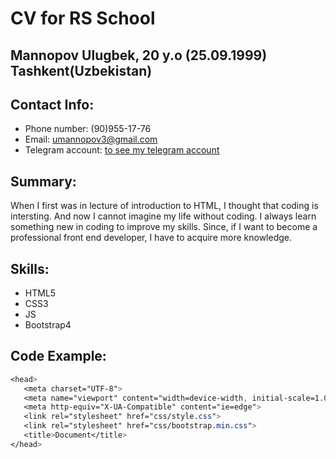 # CV for RS School
## Mannopov Ulugbek, 20 y.o (25.09.1999) Tashkent(Uzbekistan)
## Contact Info:
* Phone number: (90)955-17-76
* Email: umannopov3@gmail.com
* Telegram account: [to see my telegram account](https://t.me/ulugbe5929)
## Summary:
 When I first was in lecture of introduction to HTML, I thought that coding is intersting. And now I cannot imagine my life without coding. I always learn something new in coding to improve my skills. Since, if I want to become a professional front end developer, I have to acquire more knowledge.     
 ## Skills:
 * HTML5
 * CSS3
 * JS
 * Bootstrap4 
 ## Code Example:
 ```css
 <head>
    <meta charset="UTF-8">
    <meta name="viewport" content="width=device-width, initial-scale=1.0">
    <meta http-equiv="X-UA-Compatible" content="ie=edge">
    <link rel="stylesheet" href="css/style.css">
    <link rel="stylesheet" href="css/bootstrap.min.css">
    <title>Document</title>
</head>
```
